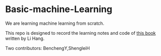 # Basic-machine-Learning

We are learning machine learning from scratch.

This repo is designed to record the learning notes and code of [this book][1] written by Li Hang.

Two contributors: BenchengY,ShengleiH

[1]: https://www.amazon.cn/统计学习方法-李航/dp/B007TSFMTA/ref=sr_1_1?ie=UTF8&qid=1495171760&sr=8-1&keywords=统计学习方法
